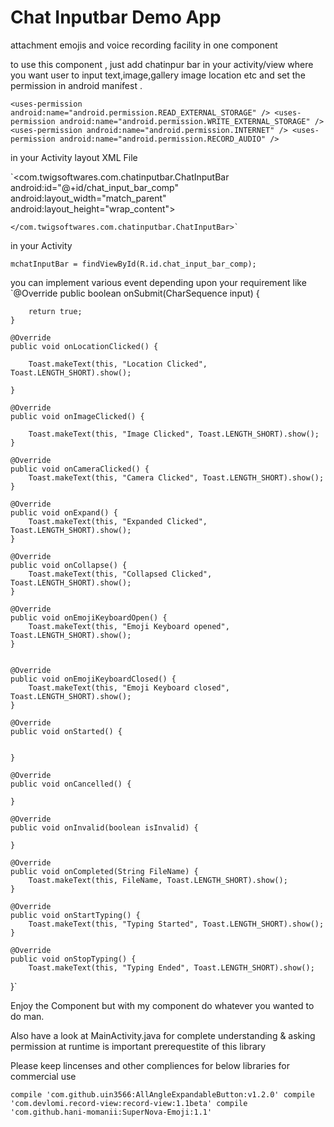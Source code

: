 # Chat Inputbar Demo App
attachment emojis and voice recording facility in one component

to use this component , just add chatinpur bar in your activity/view where you want user to input text,image,gallery image location etc and 
set the permission in android manifest .

`<uses-permission android:name="android.permission.READ_EXTERNAL_STORAGE" />
<uses-permission android:name="android.permission.WRITE_EXTERNAL_STORAGE" />
<uses-permission android:name="android.permission.INTERNET" />
<uses-permission android:name="android.permission.RECORD_AUDIO" />`


in your Activity layout XML File 

 `<com.twigsoftwares.com.chatinputbar.ChatInputBar
        android:id="@+id/chat_input_bar_comp"
        android:layout_width="match_parent"
        android:layout_height="wrap_content">

    </com.twigsoftwares.com.chatinputbar.ChatInputBar>`
    
in your Activity 

`mchatInputBar = findViewById(R.id.chat_input_bar_comp);`

you can implement various event depending upon your requirement like
`@Override
    public boolean onSubmit(CharSequence input) {

        return true;
    }

    @Override
    public void onLocationClicked() {

        Toast.makeText(this, "Location Clicked", Toast.LENGTH_SHORT).show();

    }

    @Override
    public void onImageClicked() {

        Toast.makeText(this, "Image Clicked", Toast.LENGTH_SHORT).show();
    }

    @Override
    public void onCameraClicked() {
        Toast.makeText(this, "Camera Clicked", Toast.LENGTH_SHORT).show();
    }

    @Override
    public void onExpand() {
        Toast.makeText(this, "Expanded Clicked", Toast.LENGTH_SHORT).show();
    }

    @Override
    public void onCollapse() {
        Toast.makeText(this, "Collapsed Clicked", Toast.LENGTH_SHORT).show();
    }

    @Override
    public void onEmojiKeyboardOpen() {
        Toast.makeText(this, "Emoji Keyboard opened", Toast.LENGTH_SHORT).show();
    }


    @Override
    public void onEmojiKeyboardClosed() {
        Toast.makeText(this, "Emoji Keyboard closed", Toast.LENGTH_SHORT).show();
    }

    @Override
    public void onStarted() {


    }

    @Override
    public void onCancelled() {

    }

    @Override
    public void onInvalid(boolean isInvalid) {

    }

    @Override
    public void onCompleted(String FileName) {
        Toast.makeText(this, FileName, Toast.LENGTH_SHORT).show();
    }

    @Override
    public void onStartTyping() {
        Toast.makeText(this, "Typing Started", Toast.LENGTH_SHORT).show();
    }

    @Override
    public void onStopTyping() {
        Toast.makeText(this, "Typing Ended", Toast.LENGTH_SHORT).show();
}`
    
    
Enjoy the Component but with my component do whatever you wanted to do man.

Also have a look at MainActivity.java for complete understanding & asking permission at runtime is important prerequestite of this library

Please keep lincenses and other compliences for below libraries for commercial use

`compile 'com.github.uin3566:AllAngleExpandableButton:v1.2.0'
compile 'com.devlomi.record-view:record-view:1.1beta'
compile 'com.github.hani-momanii:SuperNova-Emoji:1.1'`



